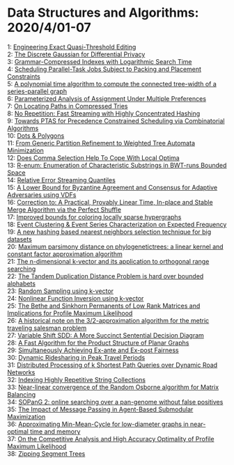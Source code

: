 # Data Structures and Algorithms: 2020/4/01-07  
1: [Engineering Exact Quasi-Threshold Editing](https://doi.org/10.48550/arXiv.2003.14317)  
2: [The Discrete Gaussian for Differential Privacy](https://doi.org/10.48550/arXiv.2004.00010)  
3: [Grammar-Compressed Indexes with Logarithmic Search Time](https://doi.org/10.48550/arXiv.2004.01032)  
4: [Scheduling Parallel-Task Jobs Subject to Packing and Placement  Constraints](https://doi.org/10.48550/arXiv.2004.00518)  
5: [A polynomial time algorithm to compute the connected tree-width of a  series-parallel graph](https://doi.org/10.48550/arXiv.2004.00547)  
6: [Parameterized Analysis of Assignment Under Multiple Preferences](https://doi.org/10.48550/arXiv.2004.00655)  
7: [On Locating Paths in Compressed Tries](https://doi.org/10.48550/arXiv.2004.01120)  
8: [No Repetition: Fast Streaming with Highly Concentrated Hashing](https://doi.org/10.48550/arXiv.2004.01156)  
9: [Towards PTAS for Precedence Constrained Scheduling via Combinatorial  Algorithms](https://doi.org/10.48550/arXiv.2004.01231)  
10: [Dots & Polygons](https://doi.org/10.48550/arXiv.2004.01235)  
11: [From Generic Partition Refinement to Weighted Tree Automata Minimization](https://doi.org/10.48550/arXiv.2004.01250)  
12: [Does Comma Selection Help To Cope With Local Optima](https://doi.org/10.48550/arXiv.2004.01274)  
13: [R-enum: Enumeration of Characteristic Substrings in BWT-runs Bounded  Space](https://doi.org/10.48550/arXiv.2004.01493)  
14: [Relative Error Streaming Quantiles](https://doi.org/10.48550/arXiv.2004.01668)  
15: [A Lower Bound for Byzantine Agreement and Consensus for Adaptive  Adversaries using VDFs](https://doi.org/10.48550/arXiv.2004.01939)  
16: [Correction to: A Practical, Provably Linear Time, In-place and Stable  Merge Algorithm via the Perfect Shuffle](https://doi.org/10.48550/arXiv.2004.02035)  
17: [Improved bounds for coloring locally sparse hypergraphs](https://doi.org/10.48550/arXiv.2004.02066)  
18: [Event Clustering & Event Series Characterization on Expected Frequency](https://doi.org/10.48550/arXiv.2004.02089)  
19: [A new hashing based nearest neighbors selection technique for big  datasets](https://doi.org/10.48550/arXiv.2004.02290)  
20: [Maximum parsimony distance on phylogenetictrees: a linear kernel and  constant factor approximation algorithm](https://doi.org/10.48550/arXiv.2004.02298)  
21: [The n-dimensional k-vector and its application to orthogonal range  searching](https://doi.org/10.48550/arXiv.2004.02335)  
22: [The Tandem Duplication Distance Problem is hard over bounded alphabets](https://doi.org/10.48550/arXiv.2004.02338)  
23: [Random Sampling using k-vector](https://doi.org/10.48550/arXiv.2004.02339)  
24: [Nonlinear Function Inversion using k-vector](https://doi.org/10.48550/arXiv.2004.02342)  
25: [The Bethe and Sinkhorn Permanents of Low Rank Matrices and Implications  for Profile Maximum Likelihood](https://doi.org/10.48550/arXiv.2004.02425)  
26: [A historical note on the 3/2-approximation algorithm for the metric  traveling salesman problem](https://doi.org/10.48550/arXiv.2004.02437)  
27: [Variable Shift SDD: A More Succinct Sentential Decision Diagram](https://doi.org/10.48550/arXiv.2004.02502)  
28: [A Fast Algorithm for the Product Structure of Planar Graphs](https://doi.org/10.48550/arXiv.2004.02530)  
29: [Simultaneously Achieving Ex-ante and Ex-post Fairness](https://doi.org/10.48550/arXiv.2004.02554)  
30: [Dynamic Ridesharing in Peak Travel Periods](https://doi.org/10.48550/arXiv.2004.02570)  
31: [Distributed Processing of k Shortest Path Queries over Dynamic Road  Networks](https://doi.org/10.48550/arXiv.2004.02580)  
32: [Indexing Highly Repetitive String Collections](https://doi.org/10.48550/arXiv.2004.02781)  
33: [Near-linear convergence of the Random Osborne algorithm for Matrix  Balancing](https://doi.org/10.48550/arXiv.2004.02837)  
34: [SOPanG 2: online searching over a pan-genome without false positives](https://doi.org/10.48550/arXiv.2004.03033)  
35: [The Impact of Message Passing in Agent-Based Submodular Maximization](https://doi.org/10.48550/arXiv.2004.03050)  
36: [Approximating Min-Mean-Cycle for low-diameter graphs in near-optimal  time and memory](https://doi.org/10.48550/arXiv.2004.03114)  
37: [On the Competitive Analysis and High Accuracy Optimality of Profile  Maximum Likelihood](https://doi.org/10.48550/arXiv.2004.03166)  
38: [Zipping Segment Trees](https://doi.org/10.48550/arXiv.2004.03206)  